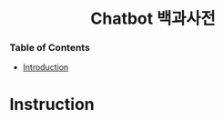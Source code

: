 # <div align="center">Chatbot 백과사전</div>

### Table of Contents

- [Introduction](https://github.com/tnals545/Final_PJT_6#instruction)



# Instruction
